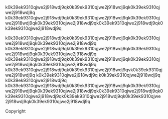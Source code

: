 k0k39ek9310qjwe2j918wdj9qk0k39ek9310qjwe2j918wdj9qk0k39ek9310qjwe2j918wdj9q
k0k39ek9310qjwe2j918wdj9qk0k39ek9310qjwe2j918wdj9qk0k39ek9310qjwe2j918wdj9qk0k39ek9310qjwe2j918wdj9qk0k39ek9310qjwe2j918wdj9qk0k39ek9310qjwe2j918wdj9q

k0k39ek9310qjwe2j918wdj9qk0k39ek9310qjwe2j918wdj9qk0k39ek9310qjwe2j918wdj9qk0k39ek9310qjwe2j918wdj9q
k0k39ek9310qjwe2j918wdj9qk0k39ek9310qjwe2j918wdj9qk0k39ek9310qjwe2j918wdj9qk0k39ek9310qjwe2j918wdj9q
k0k39ek9310qjwe2j918wdj9qk0k39ek9310qjwe2j918wdj9qk0k39ek9310qjwe2j918wdj9qk0k39ek9310qjwe2j918wdj9q
k0k39ek9310qjwe2j918wdj9qk0k39ek9310qjwe2j918wdj9qvk0k39ek9310qjwe2j918wdj9q
k0k39ek9310qjwe2j918wdj9q
k0k39ek9310qjwe2j918wdj9q
k0k39ek9310qjwe2j918wdj9q
k0k39ek9310qjwe2j918wdj9qk0k39ek9310qjwe2j918wdj9qk0k39ek9310qjwe2j918wdj9qk0k39ek9310qjwe2j918wdj9qk0k39ek9310qjwe2j918wdj9qk0k39ek9310qjwe2j918wdj9qk0k39ek9310qjwe2j918wdj9qk0k39ek9310qjwe2j918wdj9qk0k39ek9310qjwe2j918wdj9q

Copyright
